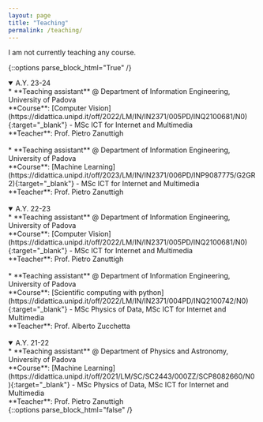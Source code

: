 ```yaml
---
layout: page
title: "Teaching"
permalink: /teaching/
---
```


I am not currently teaching any course.

{::options parse_block_html="True" /}
<details open> 
<summary markdown="span" style="cursor: pointer;display: list-item" class="h5">A.Y. 23-24</summary>
* **Teaching assistant** @ Department of Information Engineering, University of Padova <br>
**Course**: [Computer Vision](https://didattica.unipd.it/off/2022/LM/IN/IN2371/005PD/INQ2100681/N0){:target="_blank"} - MSc ICT for Internet and Multimedia <br>
**Teacher**: Prof. Pietro Zanuttigh <br>
<br>
* **Teaching assistant** @ Department of Information Engineering, University of Padova <br>
**Course**: [Machine Learning](https://didattica.unipd.it/off/2023/LM/IN/IN2371/006PD/INP9087775/G2GR2){:target="_blank"} - MSc ICT for Internet and Multimedia <br>
**Teacher**: Prof. Pietro Zanuttigh <br>
</details>
<br>
<details open> 
<summary markdown="span" style="cursor: pointer;display: list-item" class="h5">A.Y. 22-23</summary>
* **Teaching assistant** @ Department of Information Engineering, University of Padova <br>
**Course**: [Computer Vision](https://didattica.unipd.it/off/2022/LM/IN/IN2371/005PD/INQ2100681/N0){:target="_blank"} - MSc ICT for Internet and Multimedia <br>
**Teacher**: Prof. Pietro Zanuttigh <br>
<br>
* **Teaching assistant** @ Department of Information Engineering, University of Padova <br>
**Course**: [Scientific computing with python](https://didattica.unipd.it/off/2022/LM/IN/IN2371/004PD/INQ2100742/N0){:target="_blank"} - MSc Physics of Data, MSc ICT for Internet and Multimedia <br>
**Teacher**: Prof. Alberto Zucchetta <br>
</details>
<br>
<details open> 
<summary markdown="span" style="cursor: pointer;display: list-item" class="h5">A.Y. 21-22</summary>
* **Teaching assistant** @ Department of Physics and Astronomy, University of Padova <br>
**Course**: [Machine Learning](https://didattica.unipd.it/off/2021/LM/SC/SC2443/000ZZ/SCP8082660/N0){:target="_blank"} - MSc Physics of Data, MSc ICT for Internet and Multimedia <br>
**Teacher**: Prof. Pietro Zanuttigh <br>
</details>
{::options parse_block_html="false" /}

